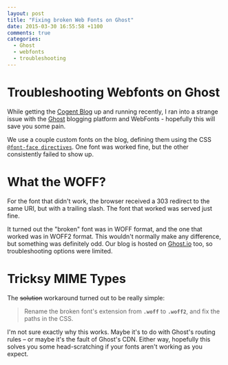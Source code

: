 ```yaml
---
layout: post
title: "Fixing broken Web Fonts on Ghost"
date: 2015-03-30 16:55:58 +1100
comments: true
categories: 
  - Ghost
  - webfonts
  - troubleshooting
---
```

# Troubleshooting Webfonts on Ghost

While getting the [Cogent Blog](http://blog.cogent.co/) up and running recently, I ran into a strange issue with the [Ghost](http://ghost.io/) blogging platform and WebFonts - hopefully this will save you some pain.

We use a couple custom fonts on the blog, defining them using the CSS<wbr>[`@font-face directives`](https://developer.mozilla.org/en/docs/Web/CSS/@font-face). One font was worked fine, but the other consistently failed to show up.

# What the WOFF?
For the font that didn't work, the browser received a 303 redirect to the same URI, but with a trailing slash. The font that worked was served just fine.

It turned out the "broken" font was in WOFF format, and the one that worked was in WOFF2 format. This wouldn't normally make any difference, but something was definitely odd. Our blog is hosted on [Ghost.io](http://ghost.io/) too, so troubleshooting options were limited.

# Tricksy MIME Types

The <s>solution</s> workaround turned out to be really simple:

> Rename the broken font's extension from **`.woff`** to **`.woff2`**, and fix the paths in the CSS.

I'm not sure exactly why this works. Maybe it's to do with Ghost's routing rules – or maybe it's the fault of Ghost's CDN. Either way, hopefully this solves you some head-scratching if your fonts aren't working as you expect.